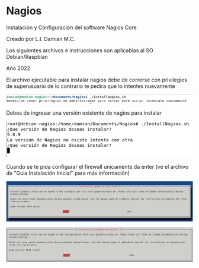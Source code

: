 # Nagios
Instalación y Configuración del software Nagios Core 

Creado por L.I. Damian M.C.

Los siguientes archivos e instrucciones son aplicablas al SO Debian/Raspbian

Año 2022

El archivo ejecutable para instalar nagios debe de correrse con privilegios de superusuario de lo contrario te pedira que lo intentes nuevamente

![Image 1](https://github.com/DAMIAN3ERO123/Nagios/blob/main/Imagenes/NoAdmin.png)

Debes de ingresar una versión existente de nagios para instalar

![Image 2](https://github.com/DAMIAN3ERO123/Nagios/blob/main/Imagenes/VersionIncorrecta.png)

Cuando se te pida configurar el firewall unicamente da enter (ve el archivo de "Guia Instalación Inicial" para más información)

![Image 3](https://github.com/DAMIAN3ERO123/Nagios/blob/main/Imagenes/IPT1.png)

![Image 4](https://github.com/DAMIAN3ERO123/Nagios/blob/main/Imagenes/IPT2.png)
